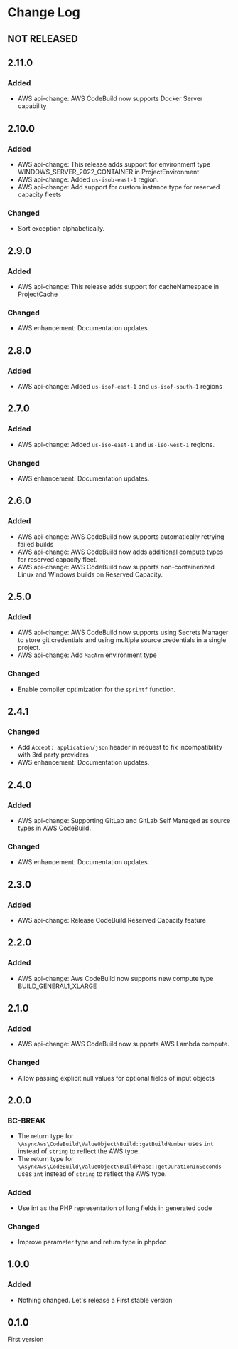 # Change Log

## NOT RELEASED

## 2.11.0

### Added

- AWS api-change: AWS CodeBuild now supports Docker Server capability

## 2.10.0

### Added

- AWS api-change: This release adds support for environment type WINDOWS_SERVER_2022_CONTAINER in ProjectEnvironment
- AWS api-change: Added `us-isob-east-1` region.
- AWS api-change: Add support for custom instance type for reserved capacity fleets

### Changed

- Sort exception alphabetically.

## 2.9.0

### Added

- AWS api-change: This release adds support for cacheNamespace in ProjectCache

### Changed

- AWS enhancement: Documentation updates.

## 2.8.0

### Added

- AWS api-change: Added `us-isof-east-1` and `us-isof-south-1` regions

## 2.7.0

### Added

- AWS api-change: Added `us-iso-east-1` and `us-iso-west-1` regions.

### Changed

- AWS enhancement: Documentation updates.

## 2.6.0

### Added

- AWS api-change: AWS CodeBuild now supports automatically retrying failed builds
- AWS api-change: AWS CodeBuild now adds additional compute types for reserved capacity fleet.
- AWS api-change: AWS CodeBuild now supports non-containerized Linux and Windows builds on Reserved Capacity.

## 2.5.0

### Added

- AWS api-change: AWS CodeBuild now supports using Secrets Manager to store git credentials and using multiple source credentials in a single project.
- AWS api-change: Add `MacArm` environment type

### Changed

- Enable compiler optimization for the `sprintf` function.

## 2.4.1

### Changed

- Add `Accept: application/json` header in request to fix incompatibility with 3rd party providers
- AWS enhancement: Documentation updates.

## 2.4.0

### Added

- AWS api-change: Supporting GitLab and GitLab Self Managed as source types in AWS CodeBuild.

### Changed

- AWS enhancement: Documentation updates.

## 2.3.0

### Added

- AWS api-change: Release CodeBuild Reserved Capacity feature

## 2.2.0

### Added

- AWS api-change: Aws CodeBuild now supports new compute type BUILD_GENERAL1_XLARGE

## 2.1.0

### Added

- AWS api-change: AWS CodeBuild now supports AWS Lambda compute.

### Changed

- Allow passing explicit null values for optional fields of input objects

## 2.0.0

### BC-BREAK

- The return type for `\AsyncAws\CodeBuild\ValueObject\Build::getBuildNumber` uses `int` instead of `string` to reflect the AWS type.
- The return type for `\AsyncAws\CodeBuild\ValueObject\BuildPhase::getDurationInSeconds` uses `int` instead of `string` to reflect the AWS type.

### Added

- Use int as the PHP representation of long fields in generated code

### Changed

- Improve parameter type and return type in phpdoc

## 1.0.0

### Added

- Nothing changed. Let's release a First stable version

## 0.1.0

First version
